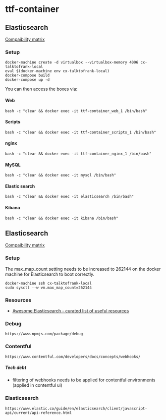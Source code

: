 # ttf-container

## Elasticsearch

[Compaibility matrix](https://www.elastic.co/support/matrix#matrix_compatibility)

### Setup
```
docker-machine create -d virtualbox --virtualbox-memory 4096 cx-talktofrank-local
eval $(docker-machine env cx-talktofrank-local)
docker-compose build
docker-compose up -d
```

You can then access the boxes via:

#### Web
```
bash -c "clear && docker exec -it ttf-container_web_1 /bin/bash"
```

#### Scripts
```
bash -c "clear && docker exec -it ttf-container_scripts_1 /bin/bash"
```

#### nginx
```
bash -c "clear && docker exec -it ttf-container_nginx_1 /bin/bash"
```

#### MySQL
```
bash -c "clear && docker exec -it mysql /bin/bash"
```

#### Elastic search
```
bash -c "clear && docker exec -it elasticsearch /bin/bash"
```

#### Kibana
```
bash -c "clear && docker exec -it kibana /bin/bash"
```

## Elasticsearch

[Compaibility matrix](https://www.elastic.co/support/matrix#matrix_compatibility)

### Setup
The max_map_count setting needs to be increased to 262144 on the docker machine for Elasticsearch to 
boot correctly.

```
docker-machine ssh cx-talktofrank-local
sudo sysctl --w vm.max_map_count=262144
```

### Resources

* [Awesome Elasticsearch - curated list of useful resources](https://github.com/dzharii/awesome-elasticsearch)

### Debug

```
https://www.npmjs.com/package/debug
```

### Contentful

```
https://www.contentful.com/developers/docs/concepts/webhooks/
```

##### Tech debt

* filtering of webhooks needs to be applied for contentful environments (applied in contentful ui)

### Elasticsearch

```
https://www.elastic.co/guide/en/elasticsearch/client/javascript-api/current/api-reference.html
```